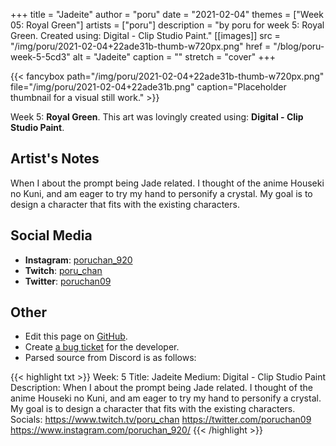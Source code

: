 +++
title =       "Jadeite"
author =      "poru"
date =        "2021-02-04"
themes =      ["Week 05: Royal Green"]
artists =     ["poru"]
description = "by poru for week 5: Royal Green. Created using: Digital - Clip Studio Paint."
[[images]]
      src = "/img/poru/2021-02-04+22ade31b-thumb-w720px.png"
      href = "/blog/poru-week-5-5cd3"
      alt = "Jadeite"
      caption = ""
      stretch = "cover"
+++

{{< fancybox path="/img/poru/2021-02-04+22ade31b-thumb-w720px.png" file="/img/poru/2021-02-04+22ade31b.png" caption="Placeholder thumbnail for a visual still work." >}}


Week 5: **Royal Green**. This art was lovingly created using: **Digital - Clip Studio Paint**.

## Artist's Notes

When I about the prompt being Jade related. I thought of the anime Houseki no Kuni, and am eager to try my hand to personify a crystal. My goal is to design a character that fits with the existing characters.

## Social Media

- **Instagram**: <a href='https://instagram.com/poruchan_920' target='_blank'>poruchan_920</a>
- **Twitch**: <a href='https://twitch.tv/poru_chan' target='_blank'>poru_chan</a>
- **Twitter**: <a href='https://twitter.com/poruchan09' target='_blank'>poruchan09</a>

## Other

- Edit this page on [GitHub](https://github.com/teaminkling/web-refresh/edit/main/content/blog/poru-week-5-5cd3.md).
- Create [a bug ticket](https://github.com/teaminkling/web-refresh/issues/new?assignees=&labels=bug&template=problem-report.md&title=) for the developer.
- Parsed source from Discord is as follows:

{{< highlight txt >}}
Week: 5
Title: Jadeite
Medium: Digital - Clip Studio Paint
Description: When I about the prompt being Jade related. I thought of the anime Houseki no Kuni, and am eager to try my hand to personify a crystal. My goal is to design a character that fits with the existing characters. 
Socials: https://www.twitch.tv/poru_chan
https://twitter.com/poruchan09
https://www.instagram.com/poruchan_920/
{{< /highlight >}}